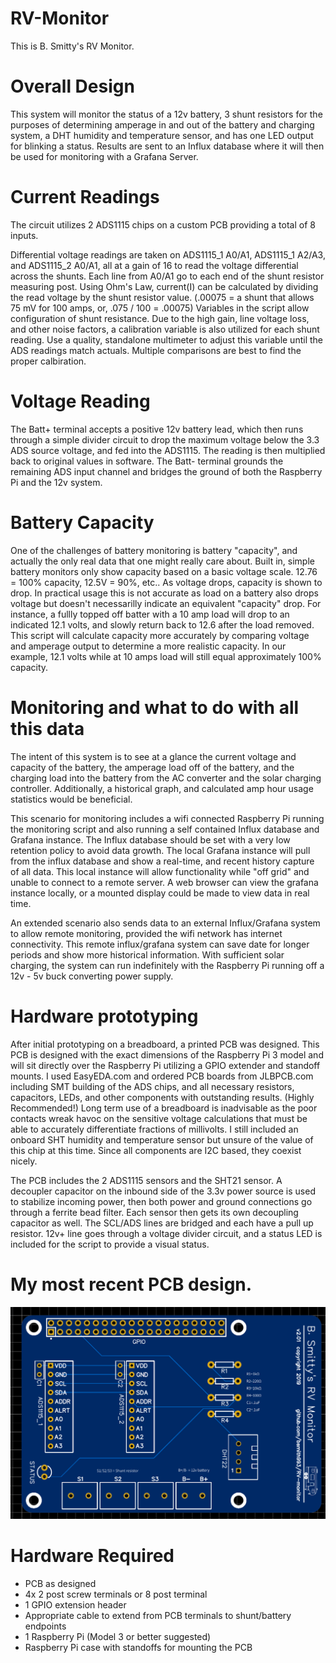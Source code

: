 # RV-Monitor

This is B. Smitty's RV Monitor.

# Overall Design
This system will monitor the status of a 12v battery, 3 shunt resistors for the purposes of determining amperage in and out of the battery and charging system, a DHT humidity and temperature sensor, and has one LED output for blinking a status. Results are sent to an Influx database where it will then be used for monitoring with a Grafana Server.

# Current Readings

The circuit utilizes 2 ADS1115 chips on a custom PCB providing a total of 8 inputs.

Differential voltage readings are taken on ADS1115_1 A0/A1, ADS1115_1 A2/A3, and ADS1115_2 A0/A1, all at a gain of 16  to read the voltage differential across the shunts. Each line from A0/A1 go to each end of the shunt resistor measuring post. Using Ohm's Law, current(I) can be calculated by dividing the read voltage by the shunt resistor value. (.00075 = a shunt that allows 75 mV for 100 amps, or, .075 / 100 = .00075) Variables in the script allow configuration of shunt resistance. Due to the high gain, line voltage loss, and other noise factors, a calibration variable is also utilized for each shunt reading. Use a  quality, standalone multimeter to adjust this variable until the ADS readings match actuals. Multiple comparisons are best to find the proper calbiration.

# Voltage Reading

The Batt+ terminal accepts a positive 12v battery lead, which then runs through a simple divider circuit to drop the maximum voltage below the 3.3 ADS source voltage, and fed into the ADS1115. The reading is then multiplied back to original values in software. The Batt- terminal grounds the remaining ADS input channel and bridges the ground of both the Raspberry Pi and the 12v system.

# Battery Capacity

One of the challenges of battery monitoring is battery "capacity", and actually the only real data that one might really care about. Built in, simple battery monitors only show capacity based on a basic voltage scale. 12.76 = 100% capacity, 12.5V = 90%, etc.. As voltage drops, capacity is shown to drop. In practical usage this is not accurate as load on a battery also drops voltage but doesn't necessarilly indicate an equivalent "capacity" drop. For instance, a fullly topped off batter with a 10 amp load will drop to an indicated 12.1 volts, and slowly return back to 12.6 after the load removed. This script will calculate capacity more accurately by comparing voltage and amperage output to determine a more realistic capacity. In our example, 12.1 volts while at 10 amps load will still equal approximately 100% capacity.

# Monitoring and what to do with all this data

The intent of this system is to see at a glance the current voltage and capacity of the battery, the amperage load off of the battery, and the charging load into the battery from the AC converter and the solar charging controller. Additionally, a historical graph, and calculated amp hour usage statistics would be beneficial.

This scenario for monitoring includes a wifi connected Raspberry Pi running the monitoring script and also running a self contained Influx database and Grafana instance. The Influx database should be set with a very low retention policy to avoid data growth. The local Grafana instance will pull from the influx database and show a real-time, and recent history capture of all data. This local instance will allow functionality while "off grid" and unable to connect to a remote server. A web browser can view the grafana instance locally, or a mounted display could be made to view data in real time.

An extended scenario also sends data to an external Influx/Grafana system to allow remote monitoring, provided the wifi network has internet connectivity. This remote influx/grafana system can save date for longer periods and show more historical information. With sufficient solar charging, the system can run indefinitely with the Raspberry Pi running off a 12v - 5v buck converting power supply. 

# Hardware prototyping

After initial prototyping on a breadboard, a printed PCB was designed. This PCB is designed with the exact dimensions of the Raspberry Pi 3 model and will sit directly over the Raspberry Pi utilizing a GPIO extender and standoff mounts. I used EasyEDA.com and ordered PCB boards from JLBPCB.com including SMT building of the ADS chips, and all necessary resistors, capacitors, LEDs, and other components with outstanding results. (Highly Recommended!) Long term use of a breadboard is inadvisable as the poor contacts wreak havoc on the sensitive voltage calculations that must be able to accurately differentiate fractions of millivolts. I still included an onboard SHT humidity and temperature sensor but unsure of the value of this chip at this time. Since all components are I2C based, they coexist nicely.

The PCB includes the 2 ADS1115 sensors and the SHT21 sensor. A decoupler capacitor on the inbound side of the 3.3v power source is used to stabilize incoming power, then both power and ground connections go through a ferrite bead filter. Each sensor then gets its own decoupling capacitor as well. The SCL/ADS lines are bridged and each have a pull up resistor. 12v+ line goes through a voltage divider circuit, and a status LED is included for the script to provide a visual status.

# My most recent PCB design.
![Image of PCB photo](https://raw.githubusercontent.com/bsmith993/RV-Monitor/master/BSRVMv2.01_PCB_photo.png)

# Hardware Required
* PCB as designed
* 4x 2 post screw terminals or 8 post terminal
* 1 GPIO extension header
* Appropriate cable to extend from PCB terminals to shunt/battery endpoints
* 1 Raspberry Pi (Model 3 or better suggested)
* Raspberry Pi case with standoffs for mounting the PCB


